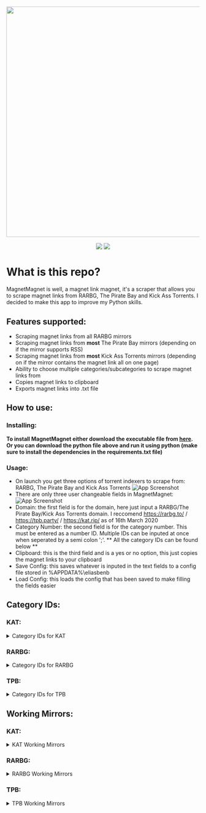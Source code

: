 <h3 align="center"><img src="https://i.imgur.com/pX9no9C.png" width="600px"></h3>
<p align="center">
  <a href="https://github.com/eliasbenb/MagnetMagnet/releases"><img src="https://img.shields.io/github/downloads/eliasbenb/MagnetMagnet/total?color=%234197fe&style=for-the-badge"></a>
  <a href="https://github.com/eliasbenb/MagnetMagnet/releases/latest"><img src="https://img.shields.io/github/v/release/eliasbenb/MagnetMagnet?color=%234197fe&style=for-the-badge"></a>
</p>

# What is this repo?
MagnetMagnet is well, a magnet link magnet, it's a scraper that allows you to scrape magnet links from RARBG, The Pirate Bay and Kick Ass Torrents. I decided to make this app to improve my Python skills.

## Features supported:
- Scraping magnet links from all RARBG mirrors
- Scraping magnet links from **most** The Pirate Bay mirrors (depending on if the mirror supports RSS)
- Scraping magnet links from **most** Kick Ass Torrents mirrors (depending on if the mirror contains the magnet link all on one page)
- Ability to choose multiple categories/subcategories to scrape magnet links from
- Copies magnet links to clipboard
- Exports magnet links into .txt file

## How to use:
### Installing:
**To install MagnetMagnet either download the executable file from [here](https://github.com/eliasbenb/MagnetMagnet/releases).**
**Or you can download the python file above and run it using python (make sure to install the dependencies in the requirements.txt file)**
### Usage:
- On launch you get three options of torrent indexers to scrape from: RARBG, The Pirate Bay and Kick Ass Torrents
![App Screenshot](https://user-images.githubusercontent.com/54410649/76709427-0b9dfa00-6718-11ea-9f53-9bc1c848d737.PNG)
- There are only three user changeable fields in MagnetMagnet:
![App Screenshot](https://user-images.githubusercontent.com/54410649/76709428-0d67bd80-6718-11ea-9261-c46a57bf0812.PNG)
- Domain: the first field is for the domain, here just input a RARBG/The Pirate Bay/Kick Ass Torrents domain. I reccomend https://rarbg.to/ / https://tpb.party/ / https://kat.rip/ as of 16th March 2020
- Category Number: the second field is for the category number. This must be entered as a number ID. Multiple IDs can be inputed at once when seperated by a semi colon ';'. ** All the category IDs can be found below **
- Clipboard: this is the third field and is a yes or no option, this just copies the magnet links to your clipboard
- Save Config: this saves whatever is inputed in the text fields to a config file stored in %APPDATA%\eliasbenb
- Load Config: this loads the config that has been saved to make filling the fields easier
## Category IDs:
<h3>KAT:</h3>
<details><summary>Category IDs for KAT</summary><br>
  <ul>
    <li> Movies = movies</li>
    <li> TV = tv</li>
    <li> Anime = anime</li>
    <li> Music = music</li>
    <li> Books = books</li>
    <li> Games = games</li>
    <li> Applications = applications</li>
    <li> XXX = xxx</li>
    <li> All = new</li>
  </ul>
</details>
<h3>RARBG:</h3>
<details><summary>Category IDs for RARBG</summary><br>
  <ul>
    <li> XXX = 2;4</li>
    <details><summary>XXX Subcategories</summary><br>
      <ul>
        <li> XXX (18+) = 4</li>
      </ul>
    </details>
    <li> TV Shows = 2;18;41;49</li>
    <details><summary>TV Shows Subcategories</summary><br>
      <ul>
        <li> TV Episodes = 18</li>
        <li> TV HD Episodes = 41</li>
        <li> TV UHD Episodes = 49</li>
      </ul>
    </details>
    <li> Games = 2;27;28;29;30;31;32;40;53</li>
    <details><summary>Games Subcategories</summary><br>
      <ul>
        <li> Games/PC ISO = 27</li>
        <li> Games/PC RIP = 28</li>
        <li> Games/PS3 = 40</li>
        <li> Games/XBOX-360 = 32</li>
        <li> Games/PS4 = 53</li>
      </ul>
    </details>
    <li> Music = 2;23;24;25;26</li>
    <details><summary>Music Subcategories</summary><br>
      <ul>
        <li> Music/MP3 = 23</li>
        <li> Music/FLAC = 25</li>
      </ul>
    </details>
    <li> Software = 2;33;34;43 </li>
    <details><summary>Software Subcategories</summary><br>
      <ul>
        <li> Software/PC ISO = 33</li>
      </ul>
    </details>       
  </ul>
</details>
<h3>TPB:</h3>
<details><summary>Category IDs for TPB</summary><br>
  <ul>
    <li> Audio = 100</li>
    <details><summary>Audio Subcategories</summary><br>
      <ul>
        <li> Music = 101</li>
        <li> Audio books = 102</li>
        <li> Sound clips = 103</li>
        <li> FLAC = 104</li>
        <li> Other = 199</li>
      </ul>
    </details>
    <li> Video = 200</li>
    <details><summary>Video Subcategories</summary><br>
      <ul>
        <li> Movies = 201</li>
        <li> Movies DVDR = 202</li>
        <li> Music videos = 203</li>
        <li> Movie clips = 204</li>
        <li> TV shows = 205</li>
        <li> Handheld = 206</li>
        <li> HD - Movies = 207</li>
        <li> HD - TV shows = 208</li>
        <li> 3D = 209</li>
        <li> Other = 299</li>
      </ul>
    </details>
    <li> Applications = 300</li>
    <details><summary>Applications Subcategories</summary><br>
      <ul>
        <li> Windows = 301</li>
        <li> Mac = 302</li>
        <li> Unix clips = 303</li>
        <li> Handheld = 304</li>
        <li> IOS (iPad/iPhone) = 305</li>
        <li> Android = 306</li>
        <li> Other OS = 399</li>
      </ul>
    </details>
    <li> Games = 400</li>
    <details><summary>Games Subcategories</summary><br>
      <ul>
        <li> PC = 401</li>
        <li> Mac = 402</li>
        <li> PSx = 403</li>
        <li> XBOX360 = 404</li>
        <li> Wii = 405</li>
        <li> Handheld = 406</li>
        <li> IOS (iPad/iPhone) = 407</li>
        <li> Android = 408</li>
        <li> Other = 499</li>
      </ul>
    </details>
    <li> Porn = 500</li>
    <details><summary>Porn Subcategories</summary><br>
      <ul>
        <li> Movies = 501</li>
        <li> Movies DVDR = 502</li>
        <li> Pictures = 503</li>
        <li> Games = 504</li>
        <li> HD - Movies = 505</li>
        <li> Movie clips = 506</li>
        <li> Other = 599</li>
      </ul>
    </details>
    <li> Other = 600</li>
    <details><summary>Other Subcategories</summary><br>
      <ul>
        <li> E-books = 601</li>
        <li> Comics = 602</li>
        <li> Pictures = 603</li>
        <li> Covers = 604</li>
        <li> Physibles = 605</li>
        <li> Other = 699</li>
      </ul>
    </details>
    <li> All = 0</li>
  </ul>
</details>
<h2>Working Mirrors:</h2>
<h3>KAT:</h3>
<details><summary>KAT Working Mirrors</summary><br>
  <ul>
    <li> https://kat.rip/</li>
    <li> https://thekat.app/</li>
    <li> https://kickass.ws/</li>
    <li> https://thekat.info/</li>
    <li> https://katcr.co/</li>
  </ul>
</details>
<h3>RARBG:</h3>
<details><summary>RARBG Working Mirrors</summary>
  <ul>
    <li> https://rarbgmirror.com/</li>
    <li> https://rarbgaccess.org/</li>
    <li> http://rarbgproxy.org/</li>
    <li> https://rarbgmirror.org/</li>
    <li> https://rarbg.to/</li>
  </ul>
</details>
<h3>TPB:</h3>
<details><summary>TPB Working Mirrors</summary><br>
  <ul>
    <li> https://piratebay.live/</li>
    <li> https://tpb.party/</li>
    <li> https://piratepiratepirate.net/</li>
    <li> https://lepiratebay.org/</li>
    <li> https://thehiddenbay.com/</li>
  </ul>
</details>
